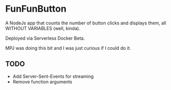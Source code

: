 # FunFunButton

A NodeJs app that counts the number of button clicks and displays them, all WITHOUT VARIABLES (well, kinda).

Deployed via Serverless Docker Beta.

MPJ was doing this bit and I was just curious if I could do it.

## TODO

- Add Server-Sent-Events for streaming
- Remove function arguments
